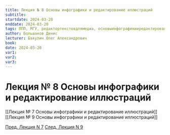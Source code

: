 ```yaml
---
title: Лекция № 8 Основы инфографики и редактирование иллюстраций
subtitle:
startdate: 2024-03-20
enddate: 2024-03-20
tags: ППП, МГУ, редактортекстовдлямедиа, основыинфографикииредактированиеиллюстраций
author: Большаков Денис
lecturer: Бакулин Олег Александрович
book:
date: 2024-03-20
var1:
var2:
var3:
---
```

# Лекция № 8 Основы инфографики и редактирование иллюстраций


[[Лекция № 7 Основы инфографики и редактирование иллюстраций]] [[Лекция № 9 Основы инфографики и редактирование иллюстраций]]

[Пред. Лекция N 7](https://github.com/denisbolshakoff/MSU/blob/main/Основы%20инфографики%20и%20редактирование%20иллюстраций/Лекция%20№%207%20Основы%20инфографики%20и%20редактирование%20иллюстраций.md)      [След. Лекция N 9](https://github.com/denisbolshakoff/MSU/blob/main/Основы%20инфографики%20и%20редактирование%20иллюстраций/Лекция%20№%209%20Основы%20инфографики%20и%20редактирование%20иллюстраций.md)